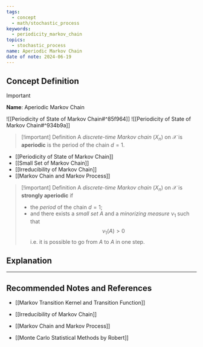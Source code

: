 ```yaml
---
tags:
  - concept
  - math/stochastic_process
keywords:
  - periodicity_markov_chain
topics:
  - stochastic_process
name: Aperiodic Markov Chain
date of note: 2024-06-19
---
```


## Concept Definition

>[!important]
>**Name**: Aperiodic Markov Chain

 ![[Periodicity of State of Markov Chain#^85f964]]
 ![[Periodicity of State of Markov Chain#^934b9a]]
>[!important] Definition
>A *discrete-time Markov chain* $(X_{n})$  on $\mathcal{X}$ is **aperiodic** is the period of the chain $d = 1$.


- [[Periodicity of State of Markov Chain]]
- [[Small Set of Markov Chain]]
- [[Irreducibility of Markov Chain]]
- [[Markov Chain and Markov Process]]

>[!important] Definition
>A *discrete-time Markov chain* $(X_{n})$  on $\mathcal{X}$ is **strongly aperiodic** if 
>- the *period* of the chain $d = 1$;
>- and there exists a *small set* $A$ and a *minorizing measure* $\nu_{1}$ such that $$\nu_{1}(A) > 0$$ i.e. it is possible to go from $A$ to $A$ in one step.

## Explanation





-----------
##  Recommended Notes and References

- [[Markov Transition Kernel and Transition Function]]
- [[Irreducibility of Markov Chain]]
- [[Markov Chain and Markov Process]]


- [[Monte Carlo Statistical Methods by Robert]]